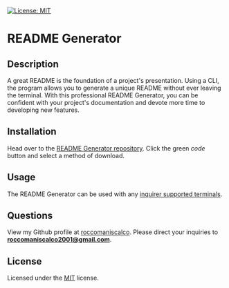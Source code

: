 [![License: MIT](https://img.shields.io/badge/License-MIT-blue.svg)](https://opensource.org/licenses/MIT)

  # README Generator
  
  ## Description
  A great README is the foundation of a project's presentation. Using a CLI, the program allows you to generate a unique README without ever leaving the terminal. With this professional README Generator, you can be confident with your project's documentation and devote more time to developing new features.
  
  ## Installation
  Head over to the [README Generator repository](https://github.com/roccomaniscalco/readme-generator). Click the green *code* button and select a method of download.

  ## Usage
  The README Generator can be used with any [inquirer supported terminals](https://www.npmjs.com/package/inquirer#support).
  
  ## Questions
  View my Github profile at [roccomaniscalco](https://github.com/roccomaniscalco). Please direct your inquiries to **roccomaniscalco2001@gmail.com**.

  ## License
  Licensed under the [MIT](https://opensource.org/licenses/MIT) license.
  
